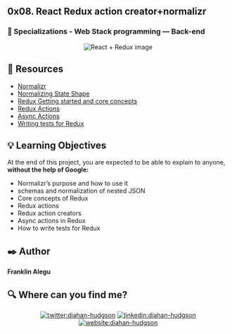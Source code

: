## 0x08. React Redux action creator+normalizr

### :open_file_folder: Specializations - Web Stack programming ― Back-end


<p align="center">
    <img src="https://martinc.me/images/allpost/react-redux.jpg" alt="React + Redux image">
</p>

## :closed_book: Resources

* [Normalizr](https://github.com/paularmstrong/normalizr)
* [Normalizing State Shape](https://redux.js.org/usage/structuring-reducers/normalizing-state-shape)
* [Redux Getting started and core concepts](https://redux.js.org/introduction/getting-started)
* [Redux Actions](https://redux.js.org/tutorials/fundamentals/part-2-concepts-data-flow)
* [Async Actions](https://redux.js.org/tutorials/fundamentals/part-6-async-logic)
* [Writing tests for Redux](https://redux.js.org/usage/writing-tests)



## :bulb: Learning Objectives
At the end of this project, you are expected to be able to explain to anyone, **without the help of Google:**

* Normalizr’s purpose and how to use it
* schemas and normalization of nested JSON
* Core concepts of Redux
* Redux actions
* Redux action creators
* Async actions in Redux
* How to write tests for Redux

## :black_nib: Author

**Franklin Alegu** 

## :mag: Where can you find me?

<p align="center">
<a href="https://twitter.com/diacaroll" target="_blank">
    <img src="https://img.icons8.com/bubbles/100/000000/twitter.png"/ alt="twitter:diahan-hudgson"></a>
<a href="https://www.linkedin.com/in/diahan-hudgson/" target="_blank">
    <img src="https://img.icons8.com/bubbles/100/000000/linkedin.png"/ alt="linkedin:diahan-hudgson"></a>
<a href="https://diahancaroll.vercel.app/" target="_blank">    
    <img src="https://img.icons8.com/bubbles/100/000000/web.png"/ alt="website:diahan-hudgson"></a>
</p>
